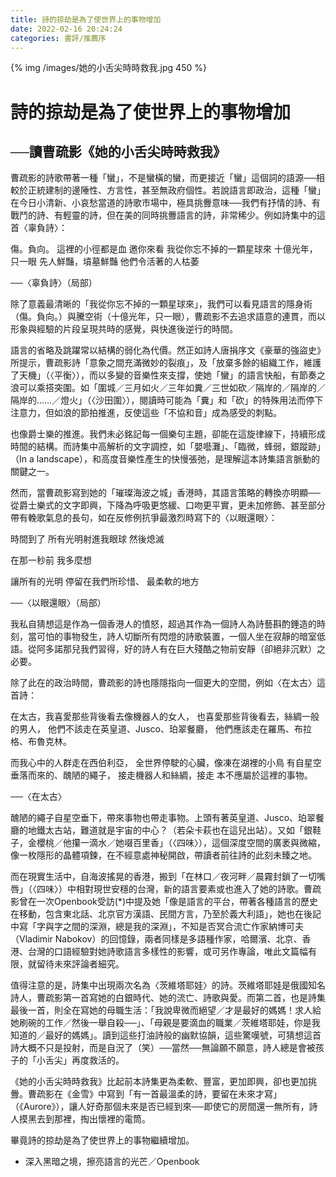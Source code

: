 ```yaml
---
title: 詩的掠劫是為了使世界上的事物增加
date: 2022-02-16 20:24:24
categories: 書評/推薦序
---
```


{% img /images/她的小舌尖時時救我.jpg 450 %}

# 詩的掠劫是為了使世界上的事物增加
##      ──讀曹疏影《她的小舌尖時時救我》

曹疏影的詩歌帶著一種「蠻」，不是蠻橫的蠻，而更接近「蠻」這個詞的語源──相較於正統建制的邊陲性、方言性，甚至無政府個性。若說語言即政治，這種「蠻」在今日小清新、小哀愁當道的詩歌市場中，極具挑釁意味──我們有抒情的詩、有戰鬥的詩、有輕靈的詩，但在美的同時挑釁語言的詩，非常稀少。例如詩集中的這首〈辜負詩〉：

傷。負向。
這裡的小徑都是血
邀你來看
我從你忘不掉的一顆星球來
十億光年，只一眼
先人鮮豔，墳墓鮮豔
他們令活著的人枯萎

──〈辜負詩〉（局部）

除了意義最清晰的「我從你忘不掉的一顆星球來」，我們可以看見語言的隱身術（傷。負向。）與騰空術（十億光年，只一眼），曹疏影不去追求語意的連貫，而以形象與經驗的片段呈現共時的感覺，與快進後逆行的時間。

<!-- more -->

語言的省略及跳躍常以結構的弱化為代價。然正如詩人唐捐序文《豪華的強盜史》所提示，曹疏影詩「意象之間充滿微妙的裂痕」，及「放棄多餘的組織工作，維護了天機」（〈平衡〉），而以多變的音樂性來支撐，使她「蠻」的語言快船，有節奏之浪可以乘搭突圍。如「圍城／三月如火／三年如糞／三世如砍／隔岸的／隔岸的／隔岸的……／燈火」（〈沙田圍〉），閱讀時可能為「糞」和「砍」的特殊用法而停下注意力，但如浪的節拍推進，反使這些「不協和音」成為感受的刺點。

也像爵士樂的推進。我們未必銘記每一個樂句主題，卻能在這旋律線下，持續形成時間的結構。而詩集中高解析的文字調控，如「嬰囈灘」、「臨微，蜂弱，銀蹤跡」（In a landscape），和高度音樂性產生的快慢張弛，是理解這本詩集語言脈動的關鍵之一。

然而，當曹疏影寫到她的「璀璨海波之城」香港時，其語言策略的轉換亦明顯──從爵士樂式的文字即興，下降為呼吸更悠緩、口吻更平實，更未加修飾、甚至部分帶有輓歌氣息的長句，如在反修例抗爭最激烈時寫下的〈以眼還眼〉：

時間到了
所有光明射進我眼球
然後熄滅

在那一秒前
我多麼想

讓所有的光明
停留在我們所珍惜、
最柔軟的地方

──〈以眼還眼〉（局部）

我私自猜想這是作為一個香港人的憤怒，超過其作為一個詩人為詩藝斟酌錘造的時刻，當可怕的事物發生，詩人切斷所有閃燈的詩歌裝置，一個人坐在寂靜的暗室低語。從阿多諾那兒我們習得，好的詩人有在巨大殘酷之物前安靜（卻絕非沉默）之必要。

除了此在的政治時間，曹疏影的詩也隱隱指向一個更大的空間，例如〈在太古〉這首詩：

在太古，我喜愛那些背後看去像機器人的女人，
也喜愛那些背後看去，絲綢一般的男人，
他們不該走在英皇道、Jusco、珀翠餐廳，
他們應該走在羅馬、布拉格、布魯克林。

而我心中的人群走在西伯利亞，
全世界停駛的心臟，像凍在湖裡的小鳥
有自星空垂落而來的、醜陋的繩子，
接走機器人和絲綢，接走
本不應屬於這裡的事物。

──〈在太古〉

醜陋的繩子自星空垂下，帶來事物也帶走事物。上頭有著英皇道、Jusco、珀翠餐廳的地鐵太古站，難道就是宇宙的中心？（若朵卡萩也在這兒出站）。又如「銀鞋子，金櫻桃／他攥一滴水／她啜百里香」（〈四味〉），這個深度空間的廣袤與微縮，像一枚隱形的晶體項鍊，在不經意處神秘開啟，帶讀者前往詩的此刻未臻之地。

而在現實生活中，自海波搖晃的香港，搬到「在林口／夜河畔／晨霧封鎖了一切嘴唇」（〈四味〉）中相對現世安穩的台灣，新的語言要素或也進入了她的詩歌。曹疏影曾在一次Openbook受訪(*)中提及她「像是語言的平台，帶著各種語言的歷史在移動，包含東北話、北京官方漢語、民間方言，乃至於義大利語」，她也在後記中寫「字與字之間的深淵，總是我的深淵」，不知是否冥合流亡作家納博可夫（Vladimir Nabokov）的回憶錄，兩者同樣是多語種作家，哈爾濱、北京、香港、台灣的口語經驗對她詩歌語言多樣性的影響，或可另作專論，唯此文篇幅有限，就留待未來評論者細究。

值得注意的是，詩集中出現兩次名為〈茨維塔耶娃〉的詩。茨維塔耶娃是俄國知名詩人，曹疏影第一首寫她的白銀時代、她的流亡、詩歌與愛。而第二首，也是詩集最後一首，則全在寫她的母職生活：「我說卑微而絕望／才是最好的媽媽！求人給她刷碗的工作／然後一舉自殺──」、「母親是要滴血的職業／茨維塔耶娃，你是我知道的／最好的媽媽」。讀到這些打油詩般的幽默協韻，這些驚嘆號，可猜想這首詩大概不只是投射，而是自況了（笑）──當然──無論願不願意，詩人總是會被孩子的「小舌尖」再度救活的。

《她的小舌尖時時救我》比起前本詩集更為柔軟、豐富，更加即興，卻也更加挑釁。曹疏影在《金雪》中寫到「有一首最溫柔的詩，要留在未來才寫」（《Aurore》），讓人好奇那個未來是否已經到來──即使它的房間還一無所有，詩人摸黑去到那裡，掏出懷裡的電筒。

畢竟詩的掠劫是為了使世界上的事物繼續增加。

* 深入黑暗之境，擦亮語言的光芒／Openbook



